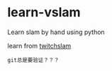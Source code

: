 # learn-vslam
Learn slam by hand using python

learn from [twitchslam](https://github.com/geohot/twitchslam)

```
git总是要验证？？？
```